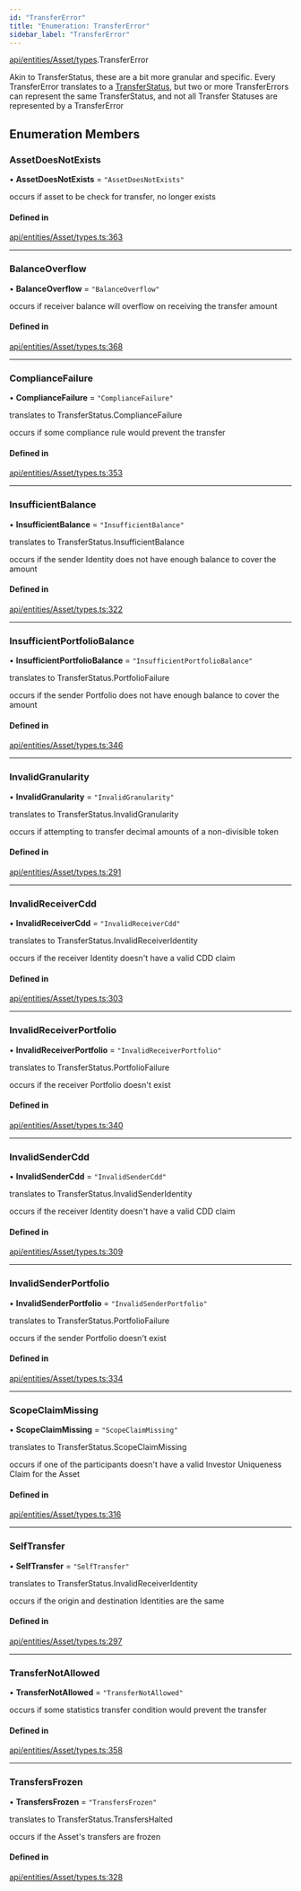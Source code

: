 ```yaml
---
id: "TransferError"
title: "Enumeration: TransferError"
sidebar_label: "TransferError"
---
```


[api/entities/Asset/types](../../../../../../modules/API/Entities/Asset/Types/Types.md).TransferError

Akin to TransferStatus, these are a bit more granular and specific. Every TransferError translates to
  a [TransferStatus](../TransferStatus/TransferStatus.md), but two or more TransferErrors can represent the same TransferStatus, and
  not all Transfer Statuses are represented by a TransferError

## Enumeration Members

### AssetDoesNotExists

• **AssetDoesNotExists** = ``"AssetDoesNotExists"``

occurs if asset to be check for transfer, no longer exists

#### Defined in

[api/entities/Asset/types.ts:363](https://github.com/PolymeshAssociation/polymesh-sdk/blob/fbf6882d0/src/api/entities/Asset/types.ts#L363)

___

### BalanceOverflow

• **BalanceOverflow** = ``"BalanceOverflow"``

occurs if receiver balance will overflow on receiving the transfer amount

#### Defined in

[api/entities/Asset/types.ts:368](https://github.com/PolymeshAssociation/polymesh-sdk/blob/fbf6882d0/src/api/entities/Asset/types.ts#L368)

___

### ComplianceFailure

• **ComplianceFailure** = ``"ComplianceFailure"``

translates to TransferStatus.ComplianceFailure

occurs if some compliance rule would prevent the transfer

#### Defined in

[api/entities/Asset/types.ts:353](https://github.com/PolymeshAssociation/polymesh-sdk/blob/fbf6882d0/src/api/entities/Asset/types.ts#L353)

___

### InsufficientBalance

• **InsufficientBalance** = ``"InsufficientBalance"``

translates to TransferStatus.InsufficientBalance

occurs if the sender Identity does not have enough balance to cover the amount

#### Defined in

[api/entities/Asset/types.ts:322](https://github.com/PolymeshAssociation/polymesh-sdk/blob/fbf6882d0/src/api/entities/Asset/types.ts#L322)

___

### InsufficientPortfolioBalance

• **InsufficientPortfolioBalance** = ``"InsufficientPortfolioBalance"``

translates to TransferStatus.PortfolioFailure

occurs if the sender Portfolio does not have enough balance to cover the amount

#### Defined in

[api/entities/Asset/types.ts:346](https://github.com/PolymeshAssociation/polymesh-sdk/blob/fbf6882d0/src/api/entities/Asset/types.ts#L346)

___

### InvalidGranularity

• **InvalidGranularity** = ``"InvalidGranularity"``

translates to TransferStatus.InvalidGranularity

occurs if attempting to transfer decimal amounts of a non-divisible token

#### Defined in

[api/entities/Asset/types.ts:291](https://github.com/PolymeshAssociation/polymesh-sdk/blob/fbf6882d0/src/api/entities/Asset/types.ts#L291)

___

### InvalidReceiverCdd

• **InvalidReceiverCdd** = ``"InvalidReceiverCdd"``

translates to TransferStatus.InvalidReceiverIdentity

occurs if the receiver Identity doesn't have a valid CDD claim

#### Defined in

[api/entities/Asset/types.ts:303](https://github.com/PolymeshAssociation/polymesh-sdk/blob/fbf6882d0/src/api/entities/Asset/types.ts#L303)

___

### InvalidReceiverPortfolio

• **InvalidReceiverPortfolio** = ``"InvalidReceiverPortfolio"``

translates to TransferStatus.PortfolioFailure

occurs if the receiver Portfolio doesn't exist

#### Defined in

[api/entities/Asset/types.ts:340](https://github.com/PolymeshAssociation/polymesh-sdk/blob/fbf6882d0/src/api/entities/Asset/types.ts#L340)

___

### InvalidSenderCdd

• **InvalidSenderCdd** = ``"InvalidSenderCdd"``

translates to TransferStatus.InvalidSenderIdentity

occurs if the receiver Identity doesn't have a valid CDD claim

#### Defined in

[api/entities/Asset/types.ts:309](https://github.com/PolymeshAssociation/polymesh-sdk/blob/fbf6882d0/src/api/entities/Asset/types.ts#L309)

___

### InvalidSenderPortfolio

• **InvalidSenderPortfolio** = ``"InvalidSenderPortfolio"``

translates to TransferStatus.PortfolioFailure

occurs if the sender Portfolio doesn't exist

#### Defined in

[api/entities/Asset/types.ts:334](https://github.com/PolymeshAssociation/polymesh-sdk/blob/fbf6882d0/src/api/entities/Asset/types.ts#L334)

___

### ScopeClaimMissing

• **ScopeClaimMissing** = ``"ScopeClaimMissing"``

translates to TransferStatus.ScopeClaimMissing

occurs if one of the participants doesn't have a valid Investor Uniqueness Claim for
  the Asset

#### Defined in

[api/entities/Asset/types.ts:316](https://github.com/PolymeshAssociation/polymesh-sdk/blob/fbf6882d0/src/api/entities/Asset/types.ts#L316)

___

### SelfTransfer

• **SelfTransfer** = ``"SelfTransfer"``

translates to TransferStatus.InvalidReceiverIdentity

occurs if the origin and destination Identities are the same

#### Defined in

[api/entities/Asset/types.ts:297](https://github.com/PolymeshAssociation/polymesh-sdk/blob/fbf6882d0/src/api/entities/Asset/types.ts#L297)

___

### TransferNotAllowed

• **TransferNotAllowed** = ``"TransferNotAllowed"``

occurs if some statistics transfer condition would prevent the transfer

#### Defined in

[api/entities/Asset/types.ts:358](https://github.com/PolymeshAssociation/polymesh-sdk/blob/fbf6882d0/src/api/entities/Asset/types.ts#L358)

___

### TransfersFrozen

• **TransfersFrozen** = ``"TransfersFrozen"``

translates to TransferStatus.TransfersHalted

occurs if the Asset's transfers are frozen

#### Defined in

[api/entities/Asset/types.ts:328](https://github.com/PolymeshAssociation/polymesh-sdk/blob/fbf6882d0/src/api/entities/Asset/types.ts#L328)
